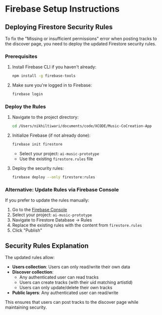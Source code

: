# Firebase Setup Instructions

## Deploying Firestore Security Rules

To fix the "Missing or insufficient permissions" error when posting tracks to the discover page, you need to deploy the updated Firestore security rules.

### Prerequisites
1. Install Firebase CLI if you haven't already:
   ```bash
   npm install -g firebase-tools
   ```

2. Make sure you're logged in to Firebase:
   ```bash
   firebase login
   ```

### Deploy the Rules

1. Navigate to the project directory:
   ```bash
   cd /Users/nikhiltiwari/documents/code/XCODE/Music-CoCreation-App
   ```

2. Initialize Firebase (if not already done):
   ```bash
   firebase init firestore
   ```
   - Select your project: `ai-music-prototype`
   - Use the existing `firestore.rules` file

3. Deploy the security rules:
   ```bash
   firebase deploy --only firestore:rules
   ```

### Alternative: Update Rules via Firebase Console

If you prefer to update the rules manually:

1. Go to the [Firebase Console](https://console.firebase.google.com)
2. Select your project: `ai-music-prototype`
3. Navigate to Firestore Database → Rules
4. Replace the existing rules with the content from `firestore.rules`
5. Click "Publish"

## Security Rules Explanation

The updated rules allow:
- **Users collection**: Users can only read/write their own data
- **Discover collection**: 
  - Any authenticated user can read tracks
  - Users can create tracks (with their uid matching artistId)
  - Users can only update/delete their own tracks
- **Public layers**: Any authenticated user can read/write

This ensures that users can post tracks to the discover page while maintaining security.
